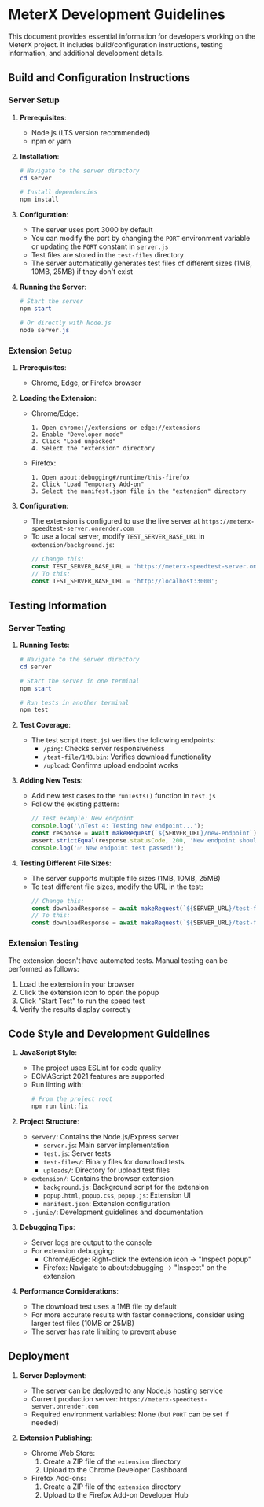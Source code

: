 # MeterX Development Guidelines

This document provides essential information for developers working on the MeterX project. It includes build/configuration instructions, testing information, and additional development details.

## Build and Configuration Instructions

### Server Setup

1. **Prerequisites**:
   - Node.js (LTS version recommended)
   - npm or yarn

2. **Installation**:
   ```powershell
   # Navigate to the server directory
   cd server
   
   # Install dependencies
   npm install
   ```

3. **Configuration**:
   - The server uses port 3000 by default
   - You can modify the port by changing the `PORT` environment variable or updating the `PORT` constant in `server.js`
   - Test files are stored in the `test-files` directory
   - The server automatically generates test files of different sizes (1MB, 10MB, 25MB) if they don't exist

4. **Running the Server**:
   ```powershell
   # Start the server
   npm start
   
   # Or directly with Node.js
   node server.js
   ```

### Extension Setup

1. **Prerequisites**:
   - Chrome, Edge, or Firefox browser

2. **Loading the Extension**:
   - Chrome/Edge:
     ```
     1. Open chrome://extensions or edge://extensions
     2. Enable "Developer mode"
     3. Click "Load unpacked"
     4. Select the "extension" directory
     ```
   - Firefox:
     ```
     1. Open about:debugging#/runtime/this-firefox
     2. Click "Load Temporary Add-on"
     3. Select the manifest.json file in the "extension" directory
     ```

3. **Configuration**:
   - The extension is configured to use the live server at `https://meterx-speedtest-server.onrender.com`
   - To use a local server, modify `TEST_SERVER_BASE_URL` in `extension/background.js`:
     ```javascript
     // Change this:
     const TEST_SERVER_BASE_URL = 'https://meterx-speedtest-server.onrender.com';
     // To this:
     const TEST_SERVER_BASE_URL = 'http://localhost:3000';
     ```

## Testing Information

### Server Testing

1. **Running Tests**:
   ```powershell
   # Navigate to the server directory
   cd server
   
   # Start the server in one terminal
   npm start
   
   # Run tests in another terminal
   npm test
   ```

2. **Test Coverage**:
   - The test script (`test.js`) verifies the following endpoints:
     - `/ping`: Checks server responsiveness
     - `/test-file/1MB.bin`: Verifies download functionality
     - `/upload`: Confirms upload endpoint works

3. **Adding New Tests**:
   - Add new test cases to the `runTests()` function in `test.js`
   - Follow the existing pattern:
     ```javascript
     // Test example: New endpoint
     console.log('\nTest 4: Testing new endpoint...');
     const response = await makeRequest(`${SERVER_URL}/new-endpoint`);
     assert.strictEqual(response.statusCode, 200, 'New endpoint should return 200 status code');
     console.log('✅ New endpoint test passed!');
     ```

4. **Testing Different File Sizes**:
   - The server supports multiple file sizes (1MB, 10MB, 25MB)
   - To test different file sizes, modify the URL in the test:
     ```javascript
     // Change this:
     const downloadResponse = await makeRequest(`${SERVER_URL}/test-file/1MB.bin`);
     // To this:
     const downloadResponse = await makeRequest(`${SERVER_URL}/test-file/10MB.bin`);
     ```

### Extension Testing

The extension doesn't have automated tests. Manual testing can be performed as follows:

1. Load the extension in your browser
2. Click the extension icon to open the popup
3. Click "Start Test" to run the speed test
4. Verify the results display correctly

## Code Style and Development Guidelines

1. **JavaScript Style**:
   - The project uses ESLint for code quality
   - ECMAScript 2021 features are supported
   - Run linting with:
     ```powershell
     # From the project root
     npm run lint:fix
     ```

2. **Project Structure**:
   - `server/`: Contains the Node.js/Express server
     - `server.js`: Main server implementation
     - `test.js`: Server tests
     - `test-files/`: Binary files for download tests
     - `uploads/`: Directory for upload test files
   - `extension/`: Contains the browser extension
     - `background.js`: Background script for the extension
     - `popup.html`, `popup.css`, `popup.js`: Extension UI
     - `manifest.json`: Extension configuration
   - `.junie/`: Development guidelines and documentation

3. **Debugging Tips**:
   - Server logs are output to the console
   - For extension debugging:
     - Chrome/Edge: Right-click the extension icon → "Inspect popup"
     - Firefox: Navigate to about:debugging → "Inspect" on the extension

4. **Performance Considerations**:
   - The download test uses a 1MB file by default
   - For more accurate results with faster connections, consider using larger test files (10MB or 25MB)
   - The server has rate limiting to prevent abuse

## Deployment

1. **Server Deployment**:
   - The server can be deployed to any Node.js hosting service
   - Current production server: `https://meterx-speedtest-server.onrender.com`
   - Required environment variables: None (but `PORT` can be set if needed)

2. **Extension Publishing**:
   - Chrome Web Store:
     1. Create a ZIP file of the `extension` directory
     2. Upload to the Chrome Developer Dashboard
   - Firefox Add-ons:
     1. Create a ZIP file of the `extension` directory
     2. Upload to the Firefox Add-on Developer Hub